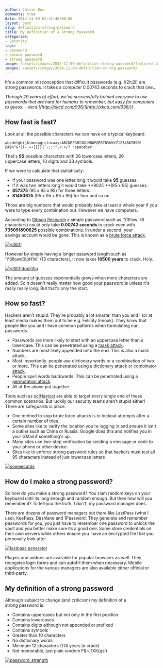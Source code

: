 ```yaml
---
author: Calvin Bui
comments: true
date: 2014-11-09 03:41:40+00:00
layout: post
slug: definition-strong-password
title: My Definition of a Strong Password
categories:
- Security
tags:
- password
- secure password
- strong password
image: /assets/images/2014-11-09-definition-strong-password/featured-image.jpg
images: /assets/images/2014-11-09-definition-strong-password/
---
```


It's a common misconception that difficult passwords (e.g. X2hj2i) are strong passwords. It takes a computer 0.00743 seconds to crack that one...

_Through 20 years of effort, we've successfully trained everyone to use passwords that are hard for humans to remember, but easy for computers to guess. - xkcd [[http://xkcd.com/936/](http://xkcd.com/936/)]_

<!-- more -->

## How fast is fast?

Look at all the possible characters we can have on a typical keyboard:

```    
abcdefghijklmnopqrstuvwxyzABCDEFGHIJKLMNOPQRSTUVWXYZ1234567890! @#$%^&*()-_=+[{]}|`~;:'",<.>/? 'spacebar'
```

That's **95** possible characters with 26 lowercase letters, 26 uppercase letters, 10 digits and 33 symbols.

If we were to calculate that statistically:

* If your password was one letter long it would take **95** guesses.
* If it was two letters long it would take **9025 **(95 x 95) guesses.
* **857375** (95 x 95 x 95) for three letters.
* **81450625** (95 x 95 x 95 x 95) for four and so on.

Those are big numbers that would probably take at least a whole year if you were to type every combination out. However we have computers.

According to [Gibson Research](https://www.grc.com/haystack.htm) a simple password such as 'Y3l!ow' (6 characters) could only take **0.00743 seconds** to crack even with **735091890625** possible combinations. In under a second, your savings account would be gone. This is known as a [brute force attack](http://hashcat.net/wiki/doku.php?id=mask_attack).

[![y3l01!]({{page.images}}y3l01.png)]({{page.images}}y3l01.png)

However by simply having a longer password length such as 'Y3l!owd0lpH1n!' (13 characters), it now takes **16500 years** to crack. Holy.

[![y3l01!doplh1in]({{page.images}}y3l01doplh1in.png)]({{page.images}}y3l01doplh1in.png)

The amount of guesses exponentially grows when more characters are added. So it doesn't really matter how good your password is unless it's really really long. But that's only the start.

## How so fast?

Hackers aren't stupid. They're probably a lot smarter than you and I (or at least media makes them out to be e.g. Felicity Smoak). They know that people like you and I have common patterns when formulating our passwords.

* Passwords are more likely to start with an uppercase letter than a lowercase. This can be penetrated using a [mask attack](http://hashcat.net/wiki/doku.php?id=mask_attack).
* Numbers are most likely appended onto the end. This is also a mask attack.
* Most importantly: people use dictionary words or a combination of two or more. This can be penetrated using a [dictionary attack](http://hashcat.net/wiki/doku.php?id=dictionary_attack) or [combinator attack](http://hashcat.net/wiki/doku.php?id=combinator_attack).
* People spell words backwards. This can be penetrated using a [permutation attack](http://hashcat.net/wiki/doku.php?id=permutation_attack).
* All of the above put together

Tools such as [oclHastcat](http://hashcat.net/oclhashcat/) are able to target every single one of these common scenarios. But luckily our security teams aren't stupid either! There are safeguards is place.

* One method to stop brute force attacks is to lockout attempts after a certain number of tries.
* Some sites like to verify the location you're logging in and ensure it isn't a outlier such as China or Russia. Google does this and notifies you in your GMail if something's up.
* Many sites use two-step verification by sending a message or code to your phone or other device.
* Sites like to enforce strong password rules so that hackers must test all 95 characters instead of just lowercase letters

[![someecards]({{page.images}}mjaxmy1myzezn2u0nzhlzwzmndu3.png)]({{page.images}}mjaxmy1myzezn2u0nzhlzwzmndu3.png)

## How do I make a strong password?
So how do you make a strong password? You slam random keys on your keyboard until its long enough and random enough. But then how will you remember it? To tell you the truth, I don't, my password manager does.

There are dozens of password managers out there like LastPass (what I use), KeePass, Dashlane and 1Password. They generate and remember passwords for you, you just have to remember one password to unlock the vault and you better make sure its a good one. Some store credentials on their own servers while others ensure you  have an encrypted file that you personally look after.

[![lastpass generator]({{page.images}}lastpass-generator.png)]({{page.images}}lastpass-generator.png)

Plugins and addons are available for popular browsers as well. They recognise login forms and can autofill them when necessary. Mobile applications for the various managers are also available either official or third-party.

## My definition of a strong password

Although subject to change (and criticism) my definition of a strong password is:

* Contains uppercases but not only in the first position
* Contains lowercases
* Contains digits although not appended or prefixed
* Contains symbols
* Greater than 10 characters
* No dictionary words
* Minimum 12 characters (174 years to crack)
* Not memorable, just plain random F&~;1XK{qs'r

[![password_strength]({{page.images}}password_strength.png)]({{page.images}}password_strength.png)
